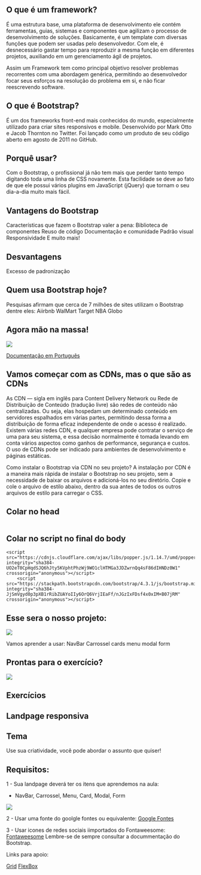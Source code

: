 ## O que é um framework? 
É uma estrutura base, uma plataforma de desenvolvimento ele contém ferramentas, guias, sistemas e componentes que agilizam o processo de desenvolvimento de soluções. Basicamente, é um template com diversas funções que podem ser usadas pelo desenvolvedor. Com ele, é desnecessário gastar tempo para reproduzir a mesma função em diferentes projetos, auxiliando em um gerenciamento ágil de projetos.

Assim um Framework tem como principal objetivo resolver problemas recorrentes com uma abordagem genérica, permitindo ao desenvolvedor focar seus esforços na resolução do problema em si, e não ficar reescrevendo software. 


## O que é Bootstrap?
É um dos frameworks front-end mais conhecidos do mundo, especialmente utilizado para criar sites responsivos e mobile. Desenvolvido por Mark Otto e Jacob Thornton no Twitter. Foi lançado como um produto de seu código aberto em agosto de 2011 no GitHub.

## Porquê usar?
Com o Bootstrap, o profissional já não tem mais que perder tanto tempo digitando toda uma linha de CSS novamente. Esta facilidade se deve ao fato de que ele possui vários plugins em JavaScript (jQuery) que tornam o seu dia-a-dia muito mais fácil. 

## Vantagens do Bootstrap
Características que fazem o Bootstrap valer a pena:
Biblioteca de componentes
Reuso de código
Documentação e comunidade
Padrão visual
Responsividade
E muito mais!

## Desvantagens
Excesso de padronização

## Quem usa Bootstrap hoje?
Pesquisas afirmam que cerca de 7 milhões de sites utilizam o Bootstrap dentre eles:
Aiirbnb
WalMart
Target
NBA
Globo

## Agora mão na massa!  

<img src="https://media.giphy.com/media/Ta1zCPgNNr2GQ/giphy.gif">

[Documentação em Português](https://getbootstrap.com.br/)

## Vamos começar com as CDNs, mas o que são as CDNs   
As CDN — sigla em inglês para Content Delivery Network ou Rede de Distribuição de Conteúdo (tradução livre) são redes de conteúdo não centralizadas. Ou seja, elas hospedam um determinado conteúdo em servidores espalhados em várias partes, permitindo dessa forma a distribuição de forma eficaz independente de onde o acesso é realizado.
Existem várias redes CDN, e qualquer empresa pode contratar o serviço de uma para seu sistema, e essa decisão normalmente é tomada levando em conta vários aspectos como ganhos de performance, segurança e custos. O uso de CDNs pode ser indicado para ambientes de desenvolvimento e páginas estáticas.

Como instalar o Bootstrap via CDN no seu projeto?
A instalação por CDN é a maneira mais rápida de instalar o Bootstrap no seu projeto, sem a necessidade de baixar os arquivos e adicioná-los no seu diretório.
Copie e cole o arquivo de estilo abaixo, dentro da sua <head> antes de todos os outros arquivos de estilo para carregar o CSS.

## Colar no head

```<link rel="stylesheet" href="https://stackpath.bootstrapcdn.com/bootstrap/4.3.1/css/bootstrap.min.css" integrity="sha384-ggOyR0iXCbMQv3Xipma34MD+dH/1fQ784/j6cY/iJTQUOhcWr7x9JvoRxT2MZw1T" crossorigin="anonymous">
```
## Colar no script no final do body

``` <script src="https://code.jquery.com/jquery-3.3.1.slim.min.js" integrity="sha384-q8i/X+965DzO0rT7abK41JStQIAqVgRVzpbzo5smXKp4YfRvH+8abtTE1Pi6jizo" crossorigin="anonymous"></script>
<script src="https://cdnjs.cloudflare.com/ajax/libs/popper.js/1.14.7/umd/popper.min.js" integrity="sha384-UO2eT0CpHqdSJQ6hJty5KVphtPhzWj9WO1clHTMGa3JDZwrnQq4sF86dIHNDz0W1" crossorigin="anonymous"></script>
    <script src="https://stackpath.bootstrapcdn.com/bootstrap/4.3.1/js/bootstrap.min.js" integrity="sha384-JjSmVgyd0p3pXB1rRibZUAYoIIy6OrQ6VrjIEaFf/nJGzIxFDsf4x0xIM+B07jRM" crossorigin="anonymous"></script>
```
   
## Esse sera o nosso projeto:

<img src="/src/assets/projeto.png">

Vamos aprender a usar: 
NavBar
Carrossel
cards
menu
modal
form

## Prontas para o exercício? 
<img src="https://media.giphy.com/media/dWlWuTFzXbBXtcpKXF/giphy.gif">

## Exercícios

## Landpage responsiva

## Tema
Use sua criatividade, você pode abordar o assunto que quiser!

## Requisitos:

1 - Sua landpage deverá ter os itens que aprendemos na aula:
 - NavBar, Carrossel, Menu, Card, Modal, Form
 <img src="src/assets/NavBar.gif">
 

2 - Usar uma fonte do goolgle fontes ou equivalente:
[Google Fontes](https://fonts.google.com/)

3 - Usar icones de redes sociais iimportados do Fontaweesome:
[Fontaweesome](https://fontawesome.com/)
Lembre-se de sempre consultar a docummentação do Bootstrap.

Links para apoio:

[Grid](https://www.origamid.com/projetos/css-grid-layout-guia-completo/)
[FlexBox](https://css-tricks.com/snippets/css/a-guide-to-flexbox/)

